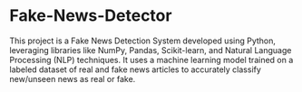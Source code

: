 # Fake-News-Detector
This project is a Fake News Detection System developed using Python, leveraging libraries like NumPy, Pandas, Scikit-learn, and Natural Language Processing (NLP) techniques. It uses a machine learning model trained on a labeled dataset of real and fake news articles to accurately classify new/unseen news as real or fake.
